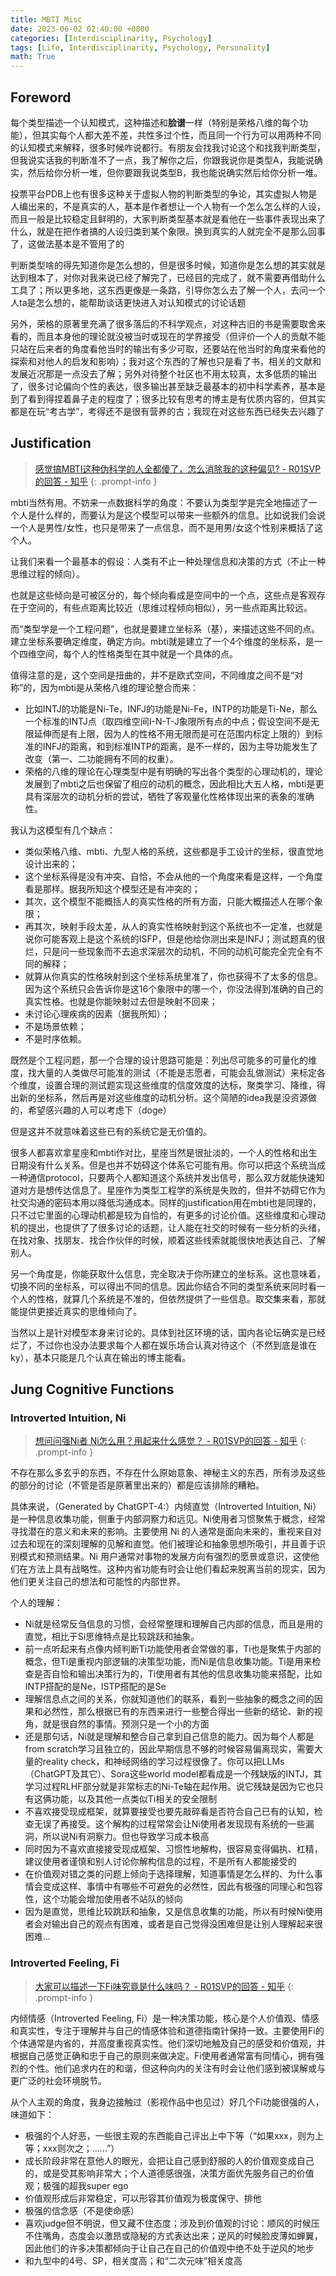 ```yaml
---
title: MBTI Misc
date: 2023-06-02 02:40:00 +0800
categories: [Interdisciplinarity, Psychology]
tags: [Life, Interdisciplinarity, Psychology, Personality]
math: True
---
```


## Foreword

每个类型描述一个认知模式，这种描述和**脸谱**一样（特别是荣格八维的每个功能），但其实每个人都大差不差，共性多过个性，而且同一个行为可以用两种不同的认知模式来解释，很多时候咋说都行。有朋友会找我讨论这个和找我判断类型，但我说实话我的判断准不了一点，我了解你之后，你跟我说你是类型A，我能说确实，然后给你分析一堆，但你要跟我说类型B，我也能说确实然后给你分析一堆。

投票平台PDB上也有很多这种关于虚拟人物的判断类型的争论，其实虚拟人物是人编出来的，不是真实的人，基本是作者想让一个人物有一个怎么怎么样的人设，而且一般是比较稳定且鲜明的，大家判断类型基本就是看他在一些事件表现出来了什么，就是在把作者搞的人设归类到某个象限。换到真实的人就完全不是那么回事了，这做法基本是不管用了的

判断类型啥的得先知道你是怎么想的，但是很多时候，知道你是怎么想的其实就是达到根本了，对你对我来说已经了解完了，已经目的完成了，就不需要再借助什么工具了；所以更多地，这东西更像是一条路，引导你怎么去了解一个人，去问一个人ta是怎么想的，能帮助谈话更快进入对认知模式的讨论话题

另外，荣格的原著里充满了很多落后的不科学观点，对这种古旧的书是需要取舍来看的，而且本身他的理论就没被当时或现在的学界接受（但评价一个人的贡献不能只站在后来者的角度看他当时的输出有多少可取，还要站在他当时的角度来看他的探索和对他人的启发和影响）；我对这个东西的了解也只是看了书，相关的文献和发展近况那是一点没去了解；另外对待整个社区也不用太较真，太多低质的输出了，很多讨论偏向个性的表达，很多输出甚至缺乏最基本的初中科学素养，基本是到了看到得捏着鼻子走的程度了；很多比较有思考的博主是有优质内容的，但其实都是在玩“考古学”，考得还不是很有营养的古；我现在对这些东西已经失去兴趣了

## Justification
> [感觉搞MBTI这种伪科学的人全都傻了，怎么消除我的这种偏见? - R01SVP的回答 - 知乎](https://www.zhihu.com/question/561744871/answer/3428326528)
{: .prompt-info }

mbti当然有用。不妨来一点数据科学的角度：不要认为类型学是完全地描述了一个人是什么样的，而要认为是这个模型可以带来一些额外的信息。比如说我们会说一个人是男性/女性，也只是带来了一点信息，而不是用男/女这个性别来概括了这个人。

让我们来看一个最基本的假设：人类有不止一种处理信息和决策的方式（不止一种思维过程的倾向）。

也就是这些倾向是可被区分的，每个倾向看成是空间中的一个点，这些点是客观存在于空间的，有些点距离比较近（思维过程倾向相似），另一些点距离比较远。

而“类型学是一个工程问题”，也就是要建立坐标系（基），来描述这些不同的点。建立坐标系要确定维度，确定方向。mbti就是建立了一个4个维度的坐标系，是一个四维空间，每个人的性格类型在其中就是一个具体的点。

值得注意的是，这个空间是扭曲的，并不是欧式空间，不同维度之间不是“对称”的，因为mbti是从荣格八维的理论整合而来：

- 比如INTJ的功能是Ni-Te，INFJ的功能是Ni-Fe，INTP的功能是Ti-Ne，那么一个标准的INTJ点（取四维空间I-N-T-J象限所有点的中点；假设空间不是无限延伸而是有上限，因为人的性格不用无限而是可在范围内标定上限的）到标准的INFJ的距离，和到标准INTP的距离，是不一样的，因为主导功能发生了改变（第一、二功能拥有不同的权重）。
- 荣格的八维的理论在心理类型中是有明确的写出各个类型的心理动机的，理论发展到了mbti之后也保留了相应的动机的概念，因此相比大五人格，mbti是更具有深层次的动机分析的尝试，牺牲了客观量化性格体现出来的表象的准确性。

我认为这模型有几个缺点：

- 类似荣格八维、mbti、九型人格的系统，这些都是手工设计的坐标，很直觉地设计出来的；
- 这个坐标系得是没有冲突、自恰，不会从他的一个角度来看是这样，一个角度看是那样。据我所知这个模型还是有冲突的；
- 其次，这个模型不能概括人的真实性格的所有方面，只能大概描述人在哪个象限；
- 再其次，映射手段太差，从人的真实性格映射到这个系统也不一定准，也就是说你可能客观上是这个系统的ISFP，但是他给你测出来是INFJ；测试题真的很烂，只是问一些现象而不去追求深层次的动机，不同的动机可能完全完全有不同的解释；
- 就算从你真实的性格映射到这个坐标系统里准了，你也获得不了太多的信息。因为这个系统只会告诉你是这16个象限中的哪一个，你没法得到准确的自己的真实性格。也就是你能映射过去但是映射不回来；
- 未讨论心理疾病的因素（据我所知）；
- 不是场景依赖；
- 不是时序依赖。

既然是个工程问题，那一个合理的设计思路可能是：列出尽可能多的可量化的维度，找大量的人类做尽可能准的测试（不能是志愿者，可能会乱做测试）来标定各个维度，设置合理的测试题实现这些维度的信度效度的达标，聚类学习、降维，得出新的坐标系，然后再是对这些维度的动机分析。这个简陋的idea我是没资源做的，希望感兴趣的人可以考虑下（doge）

但是这并不就意味着这些已有的系统它是无价值的。

很多人都喜欢拿星座和mbti作对比，星座当然是很扯淡的，一个人的性格和出生日期没有什么关系。但是也并不妨碍这个体系它可能有用。你可以把这个系统当成一种通信protocol，只要两个人都知道这个系统并发出信号，那么双方就能快速知道对方是想传达信息了。星座作为类型工程学的系统是失败的，但并不妨碍它作为社交沟通的密码本用以降低沟通成本。同样的justification用在mbti也是同理的，只不过它里面的心理动机都是较为自恰的，有更多的讨论价值。这些维度和心理动机的提出，也提供了了很多讨论的话题，让人能在社交的时候有一些分析的头绪，在找对象、找朋友、找合作伙伴的时候，顺着这些线索就能很快地表达自己、了解别人。

另一个角度是，你能获取什么信息，完全取决于你所建立的坐标系。这也意味着，切换不同的坐标系，可以得出不同的信息。因此你结合不同的类型系统来同时看一个人的性格，就算几个系统是不准的，但依然提供了一些信息。取交集来看，那就能提供更接近真实的思维倾向了。

当然以上是针对模型本身来讨论的。具体到社区环境的话，国内各论坛确实是已经烂了，不过你也没办法要求每个人都在娱乐场合认真对待这个（不然到底是谁在ky），基本只能是几个认真在输出的博主能看。

## Jung Cognitive Functions

### Introverted Intuition, Ni

> [想问问强Ni者 Ni怎么用？用起来什么感觉？ - R01SVP的回答 - 知乎](https://www.zhihu.com/question/408880908/answer/3429634103)
{: .prompt-info }

不存在那么多玄乎的东西，不存在什么原始意象、神秘主义的东西，所有涉及这些的部分的讨论（不管是否是原著里出来的）都是应该排除的糟粕。

具体来说，（Generated by ChatGPT-4:）内倾直觉（Introverted Intuition, Ni）是一种信息收集功能，侧重于内部洞察力和远见。Ni使用者习惯聚焦于概念，经常寻找潜在的意义和未来的影响。主要使用 Ni 的人通常是面向未来的，重视来自对过去和现在的深刻理解的见解和直觉。他们被理论和抽象思想所吸引，并且善于识别模式和预测结果。Ni 用户通常对事物的发展方向有强烈的愿景或意识，这使他们在方法上具有战略性。这种内省功能有时会让他们看起来脱离当前的现实，因为他们更关注自己的想法和可能性的内部世界。

个人的理解：
- Ni就是经常反刍信息的习惯，会经常整理和理解自己内部的信息，而且是用的直觉，相比于Si思维特点是比较跳跃和抽象。
- 前一点听起来有点像内倾判断Ti功能使用者会常做的事，Ti也是聚焦于内部的概念，但Ti是重视内部逻辑的决策型功能，而Ni是信息收集功能。Ti是用来检查是否自恰和输出决策行为的，Ti使用者有其他的信息收集功能来搭配，比如INTP搭配的是Ne，ISTP搭配的是Se
- 理解信息点之间的关系，你就知道他们的联系，看到一些抽象的概念之间的因果和必然性，那么根据已有的东西来进行一些整合得出一些新的结论、新的视角，就是很自然的事情。预测只是一个小的方面
- 还是那句话，Ni就是理解和整合自己拿到自己信息的能力。因为每个人都是from scratch学习且独立的，因此早期信息不够的时候容易偏离现实，需要大量的reality check，和神经网络的学习过程很像了。你可以把LLMs（ChatGPT及其它）、Sora这些world model都看成是一个残缺版的INTJ，其学习过程RLHF部分就是非常标志的Ni-Te轴在起作用。说它残缺是因为它也只有这俩功能，以及其他一点类似Ti相关的安全限制
- 不喜欢接受现成框架，就算要接受也要先敲碎看是否符合自己已有的认知，检查无误了再接受。这个解构的过程常常会让Ni使用者发现现有系统的一些漏洞，所以说Ni有洞察力。但也导致学习成本极高
- 同时因为不喜欢直接接受现成框架、习惯性地解构，很容易变得偏执、杠精，建议使用者谨慎和别人讨论你解构信息的过程，不是所有人都能接受的
- 在价值观对错之类的问题上倾向于选择理解，知道事情是怎么样的、为什么事情会变成这样、事情中有哪些不可避免的必然性，因此有极强的同理心和包容性，这个功能会增加使用者不站队的倾向
- 因为是直觉，思维比较跳跃和抽象，又是信息收集的功能，所以有时候Ni使用者会对输出自己的观点有困难，或者是自己觉得没困难但是让别人理解起来很困难...

### Introverted Feeling, Fi
> [大家可以描述一下Fi味究竟是什么味吗？ - R01SVP的回答 - 知乎](https://www.zhihu.com/question/599128981/answer/3428311480)
{: .prompt-info }

内倾情感（Introverted Feeling, Fi）是一种决策功能，核心是个人价值观、情感和真实性，专注于理解并与自己的情感体验和道德指南针保持一致。主要使用Fi的个体通常是内省的，并高度重视真实性。他们深切地触及自己的感受和价值观，并根据自己感觉正确和忠于自己的原则来做决定。Fi使用者通常富有同情心，拥有强烈的个性。他们追求内在的和谐，但这种向内的关注有时会让他们感到被误解或与更广泛的社会环境脱节。

从个人主观的角度，我身边接触过（影视作品中也见过）好几个Fi功能很强的人，味道如下：

- 极强的个人好恶，一些很主观的东西能自己评出上中下等（“如果xxx，则为上等；xxx则次之；......”）
- 成长阶段非常在意他人的眼光，会把让自己感到舒服的人的价值观变成自己的，或是受其影响非常大；个人道德感很强，决策方面优先服务自己的价值观；极强的超我super ego
- 价值观形成后非常稳定，可以形容其价值观为极度保守、排他
- 极强的信念感（不是使命感）
- 喜欢judge但不明说，但又藏不住态度；涉及到价值观的讨论：顺风的时候压不住嘴角，态度会以激昂或隐秘的方式表达出来；逆风的时候脸皮薄如蝉翼，因此他们的许多决策都倾向于让自己在自己的价值观中绝不处于逆风的地步
- 和九型中的4号、SP，相关度高；和“二次元味”相关度高